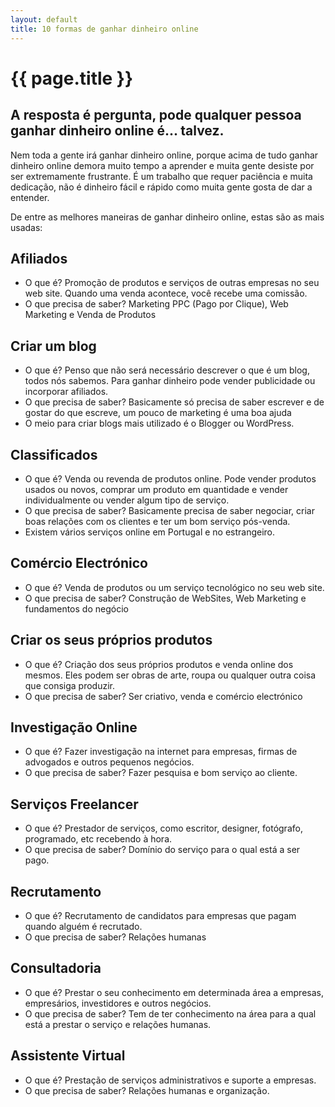 ```yaml
---
layout: default
title: 10 formas de ganhar dinheiro online
---
```


# {{ page.title }}

## A resposta é pergunta, pode qualquer pessoa ganhar dinheiro online é... talvez.

Nem toda a gente irá ganhar dinheiro online, porque acima de tudo ganhar dinheiro online demora muito tempo a aprender e muita gente desiste por ser extremamente frustrante. É um trabalho que requer paciência e muita dedicação, não é dinheiro fácil e rápido como muita gente gosta de dar a entender.

De entre as melhores maneiras de ganhar dinheiro online, estas são as mais usadas:

## Afiliados

* O que é?
Promoção de produtos e serviços de outras empresas no seu web site. Quando uma venda acontece, você recebe uma comissão.
* O que precisa de saber?
Marketing PPC (Pago por Clique), Web Marketing e Venda de Produtos

## Criar um blog

* O que é?
Penso que não será necessário descrever o que é um blog, todos nós sabemos. Para ganhar dinheiro pode vender publicidade ou incorporar afiliados.
* O que precisa de saber?
Basicamente só precisa de saber escrever e de gostar do que escreve, um pouco de marketing é uma boa ajuda
* O meio para criar blogs mais utilizado é o Blogger ou WordPress.

## Classificados

* O que é?
Venda ou revenda de produtos online. Pode vender produtos usados ou novos, comprar um produto em quantidade e vender individualmente ou vender algum tipo de serviço.
* O que precisa de saber?
Basicamente precisa de saber negociar, criar boas relações com os clientes e ter um bom serviço pós-venda.
* Existem vários serviços online em Portugal e no estrangeiro.

## Comércio Electrónico

* O que é?
Venda de produtos ou um serviço tecnológico no seu web site.
* O que precisa de saber? 
Construção de WebSites, Web Marketing e fundamentos do negócio

## Criar os seus próprios produtos

* O que é?
Criação dos seus próprios produtos e venda online dos mesmos. Eles podem ser obras de arte, roupa ou qualquer outra coisa que consiga produzir.
* O que precisa de saber?
Ser criativo, venda e comércio electrónico

## Investigação Online

* O que é?
Fazer investigação na internet para empresas, firmas de advogados e outros pequenos negócios.
* O que precisa de saber?
Fazer pesquisa e bom serviço ao cliente.

## Serviços Freelancer

* O que é?
Prestador de serviços, como escritor, designer, fotógrafo, programado, etc recebendo à hora.
* O que precisa de saber?
Domínio do serviço para o qual está a ser pago.

## Recrutamento

* O que é?
Recrutamento de candidatos para empresas que pagam quando alguém é recrutado.
* O que precisa de saber?
Relações humanas

## Consultadoria

* O que é?
Prestar o seu conhecimento em determinada área a empresas, empresários, investidores e outros negócios.
* O que precisa de saber?
Tem de ter conhecimento na área para a qual está a prestar o serviço e relações humanas.

## Assistente Virtual

* O que é?
Prestação de serviços administrativos e suporte a empresas.
* O que precisa de saber?
Relações humanas e organização.
